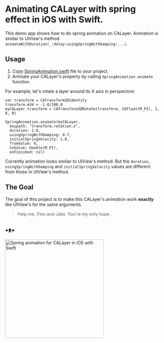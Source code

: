 # Animating CALayer with spring effect in iOS with Swift.

This demo app shows how to do spring animation on CALayer. Animation is similar to UIView's method `animateWithDuration(_:delay:usingSpringWithDamping:...)`.

## Usage

1. Copy [SpringAnimation.swift](https://github.com/evgenyneu/SpringAnimationCALayer/blob/master/SpringAnimationCALayer/SpringAnimation.swift) file to your project.
1. Animate your CALayer's property by calling `SpringAnimation.animate` function.

For example, let's rotate a layer around its X axis in perspective:

```
var transform = CATransform3DIdentity
transform.m34 = -1.0/100.0
myCALayer.transform = CATransform3DRotate(transform, CGFloat(M_PI), 1, 0, 0)

SpringAnimation.animate(myCALayer,
  keypath: "transform.rotation.x",
  duration: 2.0,
  usingSpringWithDamping: 0.7,
  initialSpringVelocity: 1.8,
  fromValue: 0,
  toValue: Double(M_PI),
  onFinished: nil)
```

Currently animation looks similar to UIView's method.
But the `duration`, `usingSpringWithDamping` and `initialSpringVelocity` values
are different from those in UIView's method.

## The Goal

The goal of this project is to make this CALayer's animation work **exactly** like UIView's for the same arguments.

> Help me, Finn and Jake. You're my only hope.

## •ᴥ•

<img src='https://raw.githubusercontent.com/evgenyneu/SpringAnimationCALayer/master/graphics/calayer-animation-demo-swift.png' width='320' alt='Spring animation for CALayer in iOS with Swift'>
